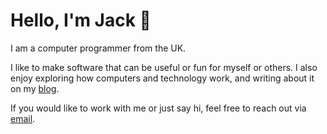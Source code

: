 # Hello, I'm Jack 👋

I am a computer programmer from the UK. 

I like to make software that can be useful or fun for myself or others. I also enjoy exploring how computers and technology work, and writing about it on my [blog](https://jacksmith.xyz).

If you would like to work with me or just say hi, feel free to reach out via [email](mailto:jacksmithxyz@protonmail.com).
